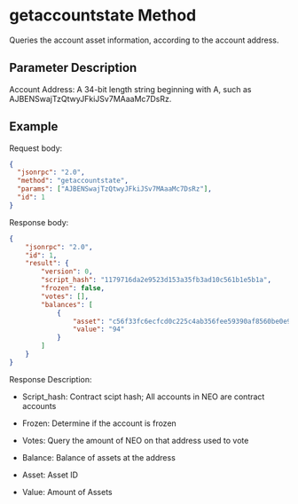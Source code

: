 # getaccountstate Method

Queries the account asset information, according to the account address.

## Parameter Description

Account Address: A 34-bit length string beginning with A, such as AJBENSwajTzQtwyJFkiJSv7MAaaMc7DsRz.

## Example

Request body:

```json
{
  "jsonrpc": "2.0",
  "method": "getaccountstate",
  "params": ["AJBENSwajTzQtwyJFkiJSv7MAaaMc7DsRz"],
  "id": 1
}
```

Response body:

```json
{
    "jsonrpc": "2.0",
    "id": 1,
    "result": {
        "version": 0,
        "script_hash": "1179716da2e9523d153a35fb3ad10c561b1e5b1a",
        "frozen": false,
        "votes": [],
        "balances": [
            {
                "asset": "c56f33fc6ecfcd0c225c4ab356fee59390af8560be0e930faebe74a6daff7c9b",
                "value": "94"
            }
        ]
    }
}
```

Response Description:

- Script_hash: Contract scipt hash; All accounts in NEO are contract accounts

- Frozen: Determine if the account is frozen 

- Votes: Query the amount of NEO on that address used to vote

- Balance: Balance of assets at the address

- Asset: Asset ID

- Value: Amount of Assets


